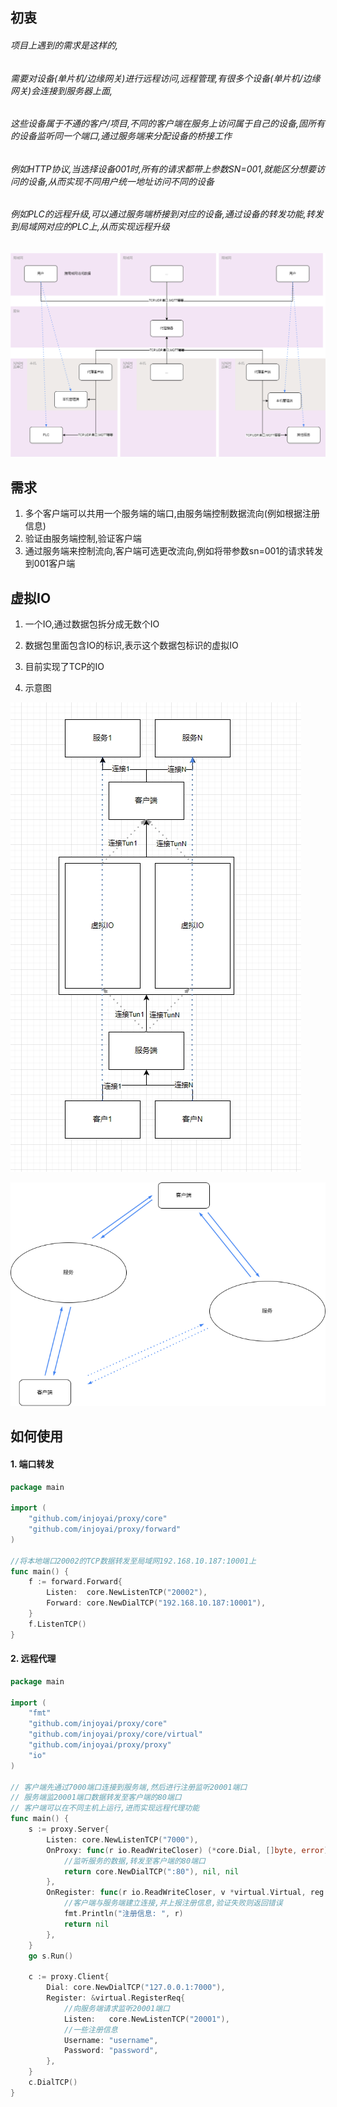 ## 初衷
###### 项目上遇到的需求是这样的,
###### 需要对设备(单片机/边缘网关)进行远程访问,远程管理,有很多个设备(单片机/边缘网关)会连接到服务器上面,
###### 这些设备属于不通的客户/项目,不同的客户端在服务上访问属于自己的设备,固所有的设备监听同一个端口,通过服务端来分配设备的桥接工作
###### 例如HTTP协议,当选择设备001时,所有的请求都带上参数SN=001,就能区分想要访问的设备,从而实现不同用户统一地址访问不同的设备
###### 例如PLC的远程升级,可以通过服务端桥接到对应的设备,通过设备的转发功能,转发到局域网对应的PLC上,从而实现远程升级
![代理示意](./docs/代理示意2.png)

## 需求
1. 多个客户端可以共用一个服务端的端口,由服务端控制数据流向(例如根据注册信息)
2. 验证由服务端控制,验证客户端
3. 通过服务端来控制流向,客户端可选更改流向,例如将带参数sn=001的请求转发到001客户端

## 虚拟IO
1. 一个IO,通过数据包拆分成无数个IO
2. 数据包里面包含IO的标识,表示这个数据包标识的虚拟IO
3. 目前实现了TCP的IO

4. 示意图

![虚拟IO](./docs/tunnel.jpg)

![代理示意](./docs/代理示意.png)

## 如何使用

#### 1. 端口转发

```go
package main

import (
	"github.com/injoyai/proxy/core"
	"github.com/injoyai/proxy/forward"
)

//将本地端口20002的TCP数据转发至局域网192.168.10.187:10001上
func main() {
	f := forward.Forward{
		Listen:  core.NewListenTCP("20002"),
		Forward: core.NewDialTCP("192.168.10.187:10001"),
	}
	f.ListenTCP()
}

```

#### 2. 远程代理

```go
package main

import (
	"fmt"
	"github.com/injoyai/proxy/core"
	"github.com/injoyai/proxy/core/virtual"
	"github.com/injoyai/proxy/proxy"
	"io"
)

// 客户端先通过7000端口连接到服务端,然后进行注册监听20001端口
// 服务端监20001端口数据转发至客户端的80端口
// 客户端可以在不同主机上运行,进而实现远程代理功能
func main() {
	s := proxy.Server{
		Listen: core.NewListenTCP("7000"),
		OnProxy: func(r io.ReadWriteCloser) (*core.Dial, []byte, error) {
			//监听服务的数据,转发至客户端的80端口
			return core.NewDialTCP(":80"), nil, nil
		},
		OnRegister: func(r io.ReadWriteCloser, v *virtual.Virtual, reg *virtual.RegisterReq) error {
			//客户端与服务端建立连接,并上报注册信息,验证失败则返回错误
			fmt.Println("注册信息: ", r)
			return nil
		},
	}
	go s.Run()

	c := proxy.Client{
		Dial: core.NewDialTCP("127.0.0.1:7000"),
		Register: &virtual.RegisterReq{
			//向服务端请求监听20001端口
			Listen:   core.NewListenTCP("20001"),
			//一些注册信息
			Username: "username",
			Password: "password",
		},
	}
	c.DialTCP()
}

```

